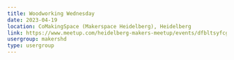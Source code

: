 ```yaml
---
title: Woodworking Wednesday
date: 2023-04-19
location: CoMakingSpace (Makerspace Heidelberg), Heidelberg
link: https://www.meetup.com/heidelberg-makers-meetup/events/dfbltsyfcgbzb/
usergroup: makershd
type: usergroup
---
```

